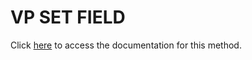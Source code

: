 <!---->
# VP SET FIELD

Click [here](https://developer.4d.com/docs/ViewPro/method-list#vp-set-field) to access the documentation for this method.

